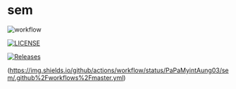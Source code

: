 # sem
![workflow](https://github.com/PaPaMyintAung03/sem/actions/workflows/master.yml/badge.svg)

[![LICENSE](https://img.shields.io/github/license/PaPaMyintAung03/sem.svg?style=flat-square)](https://github.com/PaPaMyintAung03/sem/blob/master/LICENSE)

[![Releases](https://img.shields.io/github/release/PaPaMyintAung03/sem/all.svg?style=flat-square)](https://github.com/PaPaMyintAung03/sem/releases)

(https://img.shields.io/github/actions/workflow/status/PaPaMyintAung03/sem/.github%2Fworkflows%2Fmaster.yml)
